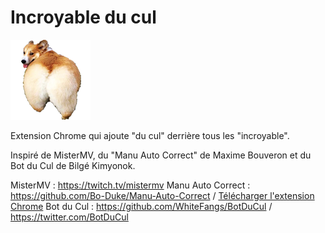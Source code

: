 Incroyable du cul
=============

![Corgi](icons/icon_128.png)

Extension Chrome qui ajoute "du cul" derrière tous les "incroyable".

Inspiré de MisterMV, du "Manu Auto Correct" de Maxime Bouveron et du Bot du Cul de Bilgé Kimyonok.

MisterMV : https://twitch.tv/mistermv
Manu Auto Correct : https://github.com/Bo-Duke/Manu-Auto-Correct / [Télécharger l'extension Chrome](https://chrome.google.com/webstore/detail/manu-auto-correct/eamgamedjemopbnggghghnciejnbdpoe)
Bot du Cul : https://github.com/WhiteFangs/BotDuCul / https://twitter.com/BotDuCul

